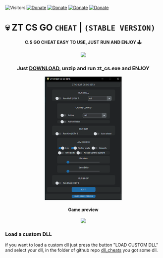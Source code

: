 ![Visitors](https://api.visitorbadge.io/api/visitors?path=https%3A%2F%2Fgithub.com%2Fzabbix-byte%2Fzt_cs_cheat%2F&countColor=%23263759)
[![Donate](https://img.shields.io/badge/PayPal-00457C?style=for-the-badge&logo=paypal&logoColor=white
)](https://www.paypal.com/donate/?hosted_button_id=5MTHH82ABTJDA)
[![Donate](https://img.shields.io/badge/GitHub-100000?style=for-the-badge&logo=github&logoColor=white)](https://github.com/zabbix-byte)
[![Donate](https://img.shields.io/badge/Windows-0078D6?style=for-the-badge&logo=windows&logoColor=white)](https://github.com/zabbix-byte/zt_cs_cheat/releases/download/S-1.0/zt_cs.zip)
[![Donate](https://img.shields.io/badge/Python-3776AB?style=for-the-badge&logo=python&logoColor=white)](https://www.python.org/)

# 💀 ZT CS GO `CHEAT` | `(STABLE VERSION)`

 <h4 align="center">
C.S GO CHEAT EASY TO USE, JUST RUN AND ENJOY 🕹
 </h4>
 
 <p align="center">
  <img height=100px src="https://github.com/zabbix-byte/zt_cs_cheat/blob/main/ico.ico" />
</p>

<h3 align="center">
Just <a href="https://github.com/zabbix-byte/zt_cs_cheat/releases/download/S-1.2/zt_cs.zip">DOWNLOAD</a>, unzip and run <strong>zt_cs.exe</strong> and ENJOY
</h3>

<p align="center">
  <img height=400px src="https://github.com/zabbix-byte/zt_cs_cheat/blob/main/app.png" />
</p>

<h4 align="center">
Game preview
</h4>

<p align="center">
<img height=400px src="https://github.com/zabbix-byte/zt_cs_cheat/blob/main/preview.png" />
</p>


### Load a custom DLL

if you want to load a custom dll just press the button "LOAD CUSTOM DLL" and select your dll, in the folder of github repo [dll_cheats](https://github.com/zabbix-byte/zt_cs_cheat/tree/main/dll_cheats/) you got some dll.



